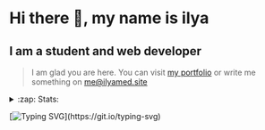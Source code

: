 # Hi there 👋, my name is ilya
## I am a student and web developer
<!-- ![I am a student and web developer](https://i.pinimg.com/originals/b9/ba/44/b9ba446cca2bb06ff1a8d49fd46581ed.jpg) -->

>I am glad you are here. You can visit [my portfolio](https://ilyamed.site/) or write me something on me@ilyamed.site 

<!-- - 🔭 I’m currently working on some pet projects
- 🤔 I’m looking for help with design...
- 🥅 2022 Goals: Find a job
- 💬 Ask me about my favourite movies 
 -->
 
<details>
  <summary>:zap: Stats:</summary>
<p><!-- https://github.com/anmol098/waka-readme-stats -->
  
![Profile Views](https://komarev.com/ghpvc/?username=Terro216&color=blueviolet)

<!--START_SECTION:waka-->
**🐱 My GitHub Data** 

> 🏆 251 Contributions in the Year 2022
 > 
> 📦 128.2 kB Used in GitHub's Storage 
 > 
> 💼 Opted to Hire
 > 
> 📜 13 Public Repositories 
 > 
> 🔑 2 Private Repositories  
 > 
**I'm a Night 🦉** 

```text
🌞 Morning    38 commits     ██░░░░░░░░░░░░░░░░░░░░░░░   11.14% 
🌆 Daytime    61 commits     ████░░░░░░░░░░░░░░░░░░░░░   17.89% 
🌃 Evening    136 commits    ██████████░░░░░░░░░░░░░░░   39.88% 
🌙 Night      106 commits    ███████░░░░░░░░░░░░░░░░░░   31.09%

```


📊 **This Week I Spent My Time On** 

```text
⌚︎ Time Zone: Europe/Moscow

💬 Programming Languages: 
C++                      7 hrs 6 mins        ██████████████░░░░░░░░░░░   57.09% 
JavaScript               3 hrs 22 mins       ██████░░░░░░░░░░░░░░░░░░░   27.09% 
SCSS                     49 mins             █░░░░░░░░░░░░░░░░░░░░░░░░   6.59% 
Other                    48 mins             █░░░░░░░░░░░░░░░░░░░░░░░░   6.46% 
JSON                     20 mins             ░░░░░░░░░░░░░░░░░░░░░░░░░   2.69%

🔥 Editors: 
CLion                    7 hrs 6 mins        ██████████████░░░░░░░░░░░   57.09% 
VS Code                  5 hrs 20 mins       ██████████░░░░░░░░░░░░░░░   42.91%

🐱‍💻 Projects: 
siaod                    7 hrs 6 mins        ██████████████░░░░░░░░░░░   57.09% 
ITLab-Projects-Front     5 hrs 17 mins       ██████████░░░░░░░░░░░░░░░   42.47% 
Unknown Project          3 mins              ░░░░░░░░░░░░░░░░░░░░░░░░░   0.45%

```


 Last Updated on 04/05/2022 18:48:04 UTC
<!--END_SECTION:waka-->
  
![GitHub stats](https://github-readme-stats.vercel.app/api?username=Terro216&show_icons=true&theme=darcula)  
</p>
</details>

[![Typing SVG](https://readme-typing-svg.herokuapp.com?color=%23204829&duration=7000&lines=Wake+up%2C+Neo...)](https://git.io/typing-svg)
